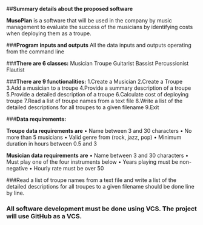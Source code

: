 ##**Summary details about the proposed software**

**MusoPlan** is a software that will be used in the company by music management to evaluate the success of the musicians by identifying costs when deploying them as a troupe. 


###**Program inputs and outputs**
All the data inputs and outputs operating from the command line


###**There are 6 classes:**
Musician
Troupe
Guitarist 
Bassist 
Percussionist 
Flautist

###**There are 9 functionalities:**
        1.Create a Musician
        2.Create a Troupe
        3.Add a musician to a troupe 
        4.Provide a summary description of a troupe 
        5.Provide a detailed description of a troupe
        6.Calculate cost of deploying troupe
        7.Read a list of troupe names from a text file
        8.Write a list of the detailed descriptions for all troupes to a given filename 
        9.Exit

###**Data requirements:**

**Troupe data requirements are**
•	Name between 3 and 30 characters
•	No more than 5 musicians
•	Valid genre from (rock, jazz, pop)
•	Minimum duration in hours between 0.5 and 3

**Musician data requirements are**
•	Name between 3 and 30 characters
•	Must play one of the four instruments below
•	Years playing must be non-negative
•	Hourly rate must be over 50

###Read a list of troupe names from a text file and write a list of the detailed descriptions for all troupes to a given filename should be done line by line.

###  All software development must be done using VCS. The project will use GitHub as a VCS. 




